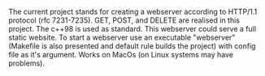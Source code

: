 The current project stands for creating a webserver according to HTTP/1.1 protocol (rfc 7231-7235). 
GET, POST, and DELETE are realised in this project. 
The c++98 is used as standard.
This webserver could serve a full static website.
To start a webserver use an executable "webserver" (Makefile is also presented and default rule builds the project) with config file as it's argument. 
Works on MacOs (on Linux systems may have problems).
